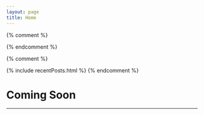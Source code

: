 ```yaml
---
layout: page
title: Home
---
```


{% comment %}
<!-- {% include leadMagnet.html %} -->
<!-- {% include survey.html %} -->
<!-- {% include offers.html %} -->
{% endcomment %}


<!-- <div class="col-12 text-center mt-4">
  <h5>The Blog</h5>
  <h2>Think Global, Act Local</h2>
  <p>Explore Jiujitsu, Engineering, Philosophy, the Suit & more</p>
</div> -->


{% comment %}

{% include recentPosts.html %}
{% endcomment %}

<div class="col-12 text-center my-4">
  <!-- <h5>About Me</h5> -->
  <!-- <h2>Who is SphericalWave?</h2> -->
  <!-- <p>Engineer, Architect, AJJ Black Belt</p> -->
</div>

<div class="col-12 text-center my-5">
<h1>Coming Soon</h1>
</div>

<hr class="blue1 mb-3 mt-1">


<!-- <hr class="blue1"> -->

